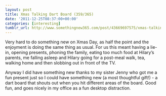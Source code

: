 ```yaml
---
layout: post
title: Xmas Talking Dart Board (359/365)
date: '2011-12-25T08:37:00+00:00'
categories: [interesting]
tumblr_url: http://www.somethingnew365.com/post/43669697575/xmas-talking-dart-board-359365
---
```

Very hard to do something new on Xmas Day, as half the point and the enjoyment is doing the same thing as usual. For us this meant having a lie-in, opening presents, phoning the family, eating too much food at Hilary’s parents, me falling asleep and Hilary going for a post-meal walk, tea, walking home and then slobbing out in front of the TV.

Anyway I did have something new thanks to my sister Jenny who got me a fun present just so I could have something new (a most thoughtful gift!) - a dart board that shouts out when you hit different areas of the board. Good fun, and goes nicely in my office as a fun desktop distraction.
